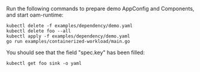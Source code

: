 Run the following commands to prepare demo AppConfig and Components, and start oam-runtime:

```shell
kubectl delete -f examples/dependency/demo.yaml
kubectl delete foo --all
kubectl apply -f examples/dependency/demo.yaml
go run examples/containerized-workload/main.go
```

You should see that the field "spec.key" has been filled:

```shell
kubectl get foo sink -o yaml
```

